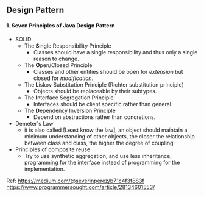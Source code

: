 ## Design Pattern

#### 1. Seven Principles of Java Design Pattern

- SOLID
  - The **S**ingle Responsibility Principle
    - Classes should have a single responsibility and thus only a single reason to change.
  - The **O**pen/Closed Principle
    - Classes and other entities should be open for *extension* but closed for *modification*.
  - The **L**iskov Substitution Principle (Richter substitution principle)
    - Objects should be replaceable by their subtypes.
  - The **I**nterface Segregation Principle
    - Interfaces should be client specific rather than general.
  - The **D**ependency Inversion Principle
    - Depend on abstractions rather than concretions.
- Demeter's Law
  - it is also called [Least know the law], an  object should maintain a minimum understanding of other objects, the closer the relationship between class and class, the higher the degree of coupling
- Principles of composite reuse
  - Try to use synthetic aggregation, and use less inheritance, programming for the interface instead of programming for the implementation.

Ref:
https://medium.com/@severinperez/b71c4f3f883f
https://www.programmersought.com/article/28134601553/





